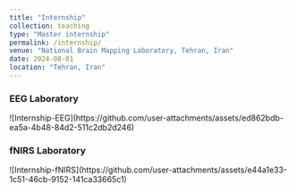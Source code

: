 ```yaml
---
title: "Internship"
collection: teaching
type: "Master internship"
permalink: /internship/
venue: "National Brain Mapping Laboratory, Tehran, Iran"
date: 2024-08-01
location: "Tehran, Iran"
---
```

<h3>EEG Laboratory</h3>
![Internship-EEG](https://github.com/user-attachments/assets/ed862bdb-ea5a-4b48-84d2-511c2db2d246)


<h3>fNIRS Laboratory</h3>
![Internship-fNIRS](https://github.com/user-attachments/assets/e44a1e33-1c51-46cb-9152-141ca33665c1)

